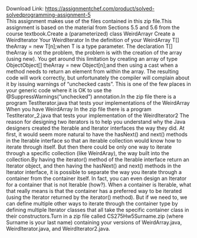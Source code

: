 Download Link: https://assignmentchef.com/product/solved-solvedprogramming-assignment-5
<br>
This assignment makes use of the files contained in this zip file.This assignment is based on the material from Sections 5.5 and 5.6 from the course textbook.Create a (parameterized) class WeirdArrayr Create a WeirdIterator Your WeirdIterator In the definition of your WeirdArray T[] theArray = new T[n];when T is a type parameter. The declaration T[] theArray is not the problem, the problem is with the creation of the array (using new). You get around this limitation by creating an array of type ObjectObject[] theArray = new Object[n];and then using a cast when a method needs to return an element from within the array. The resulting code will work correctly, but unfortunately the compiler will complain about it by issuing warnings of “unchecked casts”. This is one of the few places in your generic code where it is OK to use the @SuppressWarnings(“unchecked”) annotation.In the zip file there is a program TestIterator.java that tests your implementations of the WeirdArray When you have WeirdArray In the zip file there is a program TestIterator_2.java that tests your implementation of the WeirdIterator2 The reason for designing two iterators is to help you understand why the Java designers created the Iterable and Iterator interfaces the way they did. At first, it would seem more natural to have the hasNext() and next() methods in the Iterable interface so that an iterable collection would know how to iterate through itself. But then there could be only one way to iterate through a specific collection (like WeirdAray), the way built into the collection.By having the iterator() method of the Iterable interface return an Iterator object, and then having the hasNext() and next() methods in the Iterator interface, it is possible to separate the way you iterate through a container from the container itself. In fact, you can even design an Iterator for a container that is not Iterable (how?). When a container is Iterable, what that really means is that the container has a preferred way to be iterated (using the Iterator returned by the iterator() method). But if we need to, we can define multiple other ways to iterate through the container type by defining multiple Iterator classes that all take the specific container class in their constructors.Turn in a zip file called CS275Hw5Surname.zip (where Surname is your last name) containing your versions of WeirdArray.java, WeirdIterator.java, and WeirdIterator2.java.